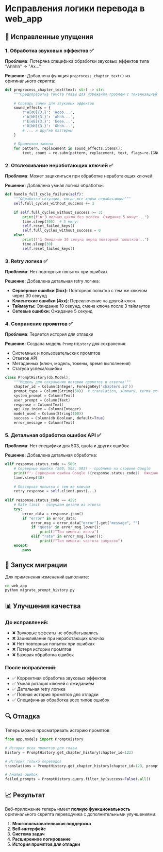 # Исправления логики перевода в web_app

## 🔧 **Исправленные упущения**

### 1. **Обработка звуковых эффектов** ✅
**Проблема:** Потеряна специфика обработки звуковых эффектов типа "Ahhhh" → "Ах..."

**Решение:** Добавлена функция `preprocess_chapter_text()` из оригинального скрипта:
```python
def preprocess_chapter_text(text: str) -> str:
    """Предобработка текста главы для избежания проблем с токенизацией"""
    
    # Словарь замен для звуковых эффектов
    sound_effects = {
        r'W[oO]{3,}': 'Wooo...',
        r'A[hH]{3,}': 'Ahhh...',
        r'E[eE]{3,}': 'Eeee...',
        r'O[hH]{3,}': 'Ohhh...',
        # ... и другие паттерны
    }
    
    # Применяем замены
    for pattern, replacement in sound_effects.items():
        text, count = re.subn(pattern, replacement, text, flags=re.IGNORECASE)
```

### 2. **Отслеживание неработающих ключей** ✅
**Проблема:** Может зациклиться при обработке неработающих ключей

**Решение:** Добавлена умная логика обработки:
```python
def handle_full_cycle_failure(self):
    """Обработка ситуации, когда все ключи неработающие"""
    self.full_cycles_without_success += 1
    
    if self.full_cycles_without_success >= 3:
        print(f"❌ 3 полных цикла без успеха. Ожидание 5 минут...")
        time.sleep(300)  # 5 минут
        self.reset_failed_keys()
        self.full_cycles_without_success = 0
    else:
        print(f"⏳ Ожидание 30 секунд перед повторной попыткой...")
        time.sleep(30)
        self.reset_failed_keys()
```

### 3. **Retry логика** ✅
**Проблема:** Нет повторных попыток при ошибках

**Решение:** Добавлена детальная retry логика:
- **Серверные ошибки (5xx):** Повторная попытка с тем же ключом через 30 секунд
- **Клиентские ошибки (4xx):** Переключение на другой ключ
- **Таймауты:** Ожидание 10 секунд, смена ключа после 3 таймаутов
- **Сетевые ошибки:** Ожидание 5 секунд

### 4. **Сохранение промптов** ✅
**Проблема:** Теряется история для отладки

**Решение:** Создана модель `PromptHistory` для сохранения:
- Системных и пользовательских промптов
- Ответов API
- Метаданных (ключ, модель, токены, время выполнения)
- Статуса успеха/ошибки

```python
class PromptHistory(db.Model):
    """Модель для сохранения истории промптов и ответов"""
    chapter_id = Column(Integer, ForeignKey('chapters.id'))
    prompt_type = Column(String(50))  # translation, summary, terms_extraction
    system_prompt = Column(Text)
    user_prompt = Column(Text)
    response = Column(Text)
    api_key_index = Column(Integer)
    model_used = Column(String(100))
    success = Column(db.Boolean, default=True)
    error_message = Column(Text)
```

### 5. **Детальная обработка ошибок API** ✅
**Проблема:** Нет специфики для 503, quota и других ошибок

**Решение:** Добавлена детальная обработка:
```python
elif response.status_code >= 500:
    # Серверные ошибки (500, 502, 503) - проблема на стороне Google
    print(f"⚠️ Серверная ошибка Google ({response.status_code}). Ожидание 30 секунд...")
    time.sleep(30)
    
    # Повторная попытка с тем же ключом
    retry_response = self.client.post(...)
    
elif response.status_code == 429:
    # Rate limit - получаем детали из ответа
    try:
        error_data = response.json()
        if "error" in error_data:
            error_msg = error_data["error"].get("message", "")
            if "quota" in error_msg.lower():
                print(f"Тип лимита: квота")
            elif "rate" in error_msg.lower():
                print(f"Тип лимита: частота запросов")
    except:
        pass
```

## 🚀 **Запуск миграции**

Для применения изменений выполните:

```bash
cd web_app
python migrate_prompt_history.py
```

## 📊 **Улучшения качества**

### **До исправлений:**
- ❌ Звуковые эффекты не обрабатывались
- ❌ Зацикливание при неработающих ключах
- ❌ Нет повторных попыток при ошибках
- ❌ Потеря истории промптов
- ❌ Базовая обработка ошибок

### **После исправлений:**
- ✅ Корректная обработка звуковых эффектов
- ✅ Умная ротация ключей с ожиданием
- ✅ Детальная retry логика
- ✅ Полная история промптов для отладки
- ✅ Специфичная обработка всех типов ошибок

## 🔍 **Отладка**

Теперь можно просматривать историю промптов:

```python
from app.models import PromptHistory

# История всех промптов для главы
history = PromptHistory.get_chapter_history(chapter_id=123)

# История только переводов
translations = PromptHistory.get_chapter_history(chapter_id=123, prompt_type='translation')

# Анализ ошибок
failed_prompts = PromptHistory.query.filter_by(success=False).all()
```

## 📈 **Результат**

Веб-приложение теперь имеет **полную функциональность** оригинального скрипта переводчика с дополнительными улучшениями:

1. **Многопользовательская поддержка**
2. **Веб-интерфейс**
3. **Система задач**
4. **Расширенное логирование**
5. **История промптов для отладки** 